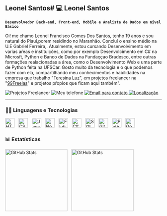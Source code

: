 ## Leonel Santos# 💻 Leonel Santos

**`Desenvolvedor Back-end, Front-end, Mobile e Analista de Dados em nivel Básico`**

Oi! me chamo Leonel Francisco Gomes Dos Santos, tenho 19 anos e sou natural do Piauí,porem residindo no Maranhão. Concluí o ensino médio na U.E Gabriel Ferreira,. Atualmente, estou cursando Desenvolvimento em varias aŕeas e instituições, como por exemplo Desenvolcimento em C# na Microsft, Python e Banco de Dados na Fundaççao Bradesco, entre outras formações realacionadas a área, como o Desenvolvimento Web e uma parte de Python feita na UFSCar. Gosto muito da tecnologia e o que podemos fazer com ela, compartilhando meu conhecimentos e habilidades na empresa que trabalho "[Teresina Luz](www.linkedin.com/in/leonel-francisco-0b027a280)", em projetos freelancer na "[99Freelas](https://www.99freelas.com.br/user/leonel-francisco)" e projetos pŕopios que ficam aqui também".

<p align="left">
    <a>
        <img 
            alt="Projetos Freelancer" 
            title="Projetos Freelancers feitos por mim para clientes" 
            src="https://custom-icon-badges.demolab.com/badge/99Freelas-0-blue"
        />
    </a>
    <a>
        <img 
            alt="Meu telefone" 
            title="Entre em contato comigo!" 
            src="https://custom-icon-badges.demolab.com/badge/- +55(99)98141--0968 -orange?style=for-the-badge&logo=phone&logoColor=white"
        />
    </a> 
    <a href="https://github.com/Larissakich?tab=repositories&sort=stargazers">
        <img 
            alt="Email para contato" 
            title="Meu email profissional e mais utilizado" 
            src="https://custom-icon-badges.demolab.com/badge/-leonelcampelo90@gmail.com-red?style=for-the-badge&logo=mention&logoColor=white"
        />
    </a>
    <a href="https://github.com/Larissakich?tab=followers">
        <img 
            alt="Localização" 
            title="Meu endereço atualmente" 
            src="https://custom-icon-badges.demolab.com/badge/Timon-MA, Brasil -purple?style=for-the-badge&logo=location&logoColor=white"
        />
    </a>
</p>

---

### 🧑‍🔧 Linguagens e Tecnologias

<img 
    align="left" 
    alt="HTML"
    title="HTML" 
    width="30px" 
    style="padding-right: 10px;" 
    src="https://cdn.jsdelivr.net/gh/devicons/devicon@latest/icons/html5/html5-original.svg" 
/>
<img 
    align="left" 
    alt="CSS" 
    title="CSS"
    width="30px" 
    style="padding-right: 10px;" 
    src="https://cdn.jsdelivr.net/gh/devicons/devicon@latest/icons/css3/css3-original.svg" 
/>
<img 
    align="left" 
    alt="JavaScript" 
    title="JavaScript"
    width="30px" 
    style="padding-right: 10px;" 
    src="https://cdn.jsdelivr.net/gh/devicons/devicon@latest/icons/javascript/javascript-original.svg" 
/>
<img 
    align="left" 
    alt="Node.js"
    title="Node.js" 
    width="30px" 
    style="padding-right: 10px;" 
    src="https://cdn.jsdelivr.net/gh/devicons/devicon@latest/icons/nodejs/nodejs-original-wordmark.svg"
/>
<img 
    align="left" 
    alt="Flutter"
    title="Flutter" 
    width="30px" 
    style="padding-right: 10px;" 
    src="https://cdn.jsdelivr.net/gh/devicons/devicon@latest/icons/flutter/flutter-original.svg"
/>
<img 
    align="left" 
    alt="C#" 
    title="C#"
    width="30px" 
    style="padding-right: 10px;" 
    src="https://cdn.jsdelivr.net/gh/devicons/devicon@latest/icons/csharp/csharp-original.svg" 
/>
<img 
    align="left" 
    alt="SQL Lite"
    title="SQL Lite" 
    width="30px" 
    style="padding-right: 10px;" 
    src="https://cdn.jsdelivr.net/gh/devicons/devicon@latest/icons/sqldeveloper/sqldeveloper-original.svg" 
/>
<img 
    align="left" 
    alt="Git" 
    title="Git"
    width="30px" 
    style="padding-right: 10px;" 
    src="https://cdn.jsdelivr.net/gh/devicons/devicon@latest/icons/git/git-original.svg" 
/>
<img 
    align="left" 
    alt="Python" 
    title="Python"
    width="30px" 
    style="padding-right: 10px;" 
    src="https://cdn.jsdelivr.net/gh/devicons/devicon@latest/icons/python/python-original.svg" 
/>
<img
    align="left" 
    alt="Godot" 
    title="Godot"
    width="30px" 
    style="padding-right: 10px;" 
    src="https://cdn.jsdelivr.net/gh/devicons/devicon@latest/icons/godot/godot-original.svg" 
/>

<br/>
<br/>

### 📊 Estatísticas

<p>
  <img 
    align="left" 
    alt="GitHub Stats" 
    height="200" 
    style="padding-right: 10px;" 
    src="https://github-readme-stats.vercel.app/api?username=leozuta&show_icons=true&theme=tokyonight&include_all_commits=true&locale=pt-br" 
  />

<img 
      align="left" 
      alt="GitHub Stats" 
      height="200" 
      src="https://github-readme-stats.vercel.app/api/top-langs/?username=leozuta&theme=tokyonight&layout=compact&custom_title=Tecnologias&langs_count=9" 
  />

</p>
 
